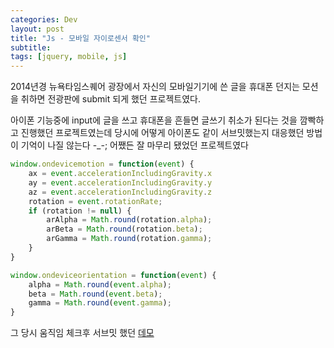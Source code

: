 ```yaml
---
categories: Dev
layout: post
title: "Js - 모바일 자이로센서 확인"
subtitle: 
tags: [jquery, mobile, js]
---
```

2014년경 뉴욕타임스퀘어 광장에서 자신의 모바일기기에 쓴 글을 휴대폰 던지는 모션을 취하면 전광판에 submit 되게 했던 프로젝트였다. 

아이폰 기능중에 input에 글을 쓰고 휴대폰을 흔들면 글쓰기 취소가 된다는 것을 깜빡하고 진행했던 프로젝트였는데 당시에 어떻게 아이폰도 같이 서브밋했는지 대응했던 방법이 기억이 나질 않는다 -_-; 어쨌든 잘 마무리 됐었던 프로젝트였다
<!--more-->
```js
window.ondevicemotion = function(event) {
    ax = event.accelerationIncludingGravity.x
    ay = event.accelerationIncludingGravity.y
    az = event.accelerationIncludingGravity.z
    rotation = event.rotationRate;
    if (rotation != null) {
        arAlpha = Math.round(rotation.alpha);
        arBeta = Math.round(rotation.beta);
        arGamma = Math.round(rotation.gamma);
    }
}

window.ondeviceorientation = function(event) {
    alpha = Math.round(event.alpha);
    beta = Math.round(event.beta);
    gamma = Math.round(event.gamma);
}
```
그 당시 움직임 체크후 서브밋 했던 <a href="/demo/sensor.html" class="link">데모</a>